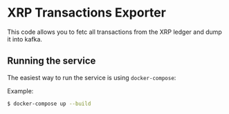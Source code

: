 # XRP Transactions Exporter

This code allows you to fetc all transactions from the XRP ledger and dump it into kafka.

## Running the service

The easiest way to run the service is using `docker-compose`:

Example:

```bash
$ docker-compose up --build
```
